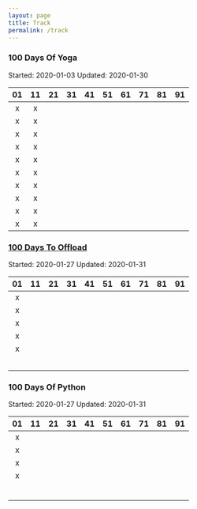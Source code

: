 ```yaml
---
layout: page
title: Track
permalink: /track
---
```

### 100 Days Of Yoga
Started: 2020-01-03
Updated: 2020-01-30

| 01 | 11 | 21 | 31 | 41 | 51 | 61 | 71 | 81 | 91 |
| :---: | :---: | :---: | :---: | :---: | :---: | :---: | :---: | :---: | :---: |
| x | x |  |  |  |  |  |  |  |  |
| x | x |  |  |  |  |  |  |  |  |
| x | x |  |  |  |  |  |  |  |  |
| x | x |  |  |  |  |  |  |  |  |
| x | x |  |  |  |  |  |  |  |  |
| x | x |  |  |  |  |  |  |  |  |
| x | x |  |  |  |  |  |  |  |  |
| x | x |  |  |  |  |  |  |  |  |
| x | x |  |  |  |  |  |  |  |  |
| x | x |  |  |  |  |  |  |  |  |

### [100 Days To Offload](https://chaitanya.page/tag/100daystooffload)
Started: 2020-01-27
Updated: 2020-01-31

| 01 | 11 | 21 | 31 | 41 | 51 | 61 | 71 | 81 | 91 |
| :---: | :---: | :---: | :---: | :---: | :---: | :---: | :---: | :---: | :---: |
| x |  |  |  |  |  |  |  |  |  |
| x |  |  |  |  |  |  |  |  |  |
| x |  |  |  |  |  |  |  |  |  |
| x |  |  |  |  |  |  |  |  |  |
| x |  |  |  |  |  |  |  |  |  |
|  |  |  |  |  |  |  |  |  |  |
|  |  |  |  |  |  |  |  |  |  |
|  |  |  |  |  |  |  |  |  |  |
|  |  |  |  |  |  |  |  |  |  |
|  |  |  |  |  |  |  |  |  |  |

### 100 Days Of Python
Started: 2020-01-27
Updated: 2020-01-31

| 01 | 11 | 21 | 31 | 41 | 51 | 61 | 71 | 81 | 91 |
| :---: | :---: | :---: | :---: | :---: | :---: | :---: | :---: | :---: | :---: |
| x |  |  |  |  |  |  |  |  |  |
| x |  |  |  |  |  |  |  |  |  |
| x |  |  |  |  |  |  |  |  |  |
| x |  |  |  |  |  |  |  |  |  |
|  |  |  |  |  |  |  |  |  |  |
|  |  |  |  |  |  |  |  |  |  |
|  |  |  |  |  |  |  |  |  |  |
|  |  |  |  |  |  |  |  |  |  |
|  |  |  |  |  |  |  |  |  |  |
|  |  |  |  |  |  |  |  |  |  |